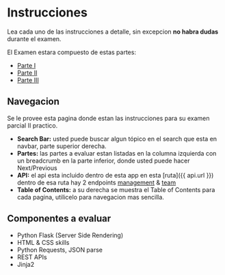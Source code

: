 # Instrucciones

Lea cada uno de las instrucciones a detalle, sin excepcion **no habra dudas** durante el examen.

El Examen estara compuesto de estas partes:

- [Parte I](parte1.md)
- [Parte II](parte2.md)
- [Parte III](parte3.md)

## Navegacion

Se le provee esta pagina donde estan las instrucciones para su examen parcial II practico.

- **Search Bar:** usted puede buscar algun tópico en el search que esta en navbar, parte superior derecha.
- **Partes:** las partes a evaluar estan listadas en la columna izquierda con un breadcrumb en la parte inferior, donde usted puede hacer Next/Previous
- **API:** el api esta incluido dentro de esta app en esta [ruta]({{ api.url }}) dentro de esa ruta hay 2 endpoints [management]({{api.management}}) & [team]({{api.team}})
- **Table of Contents:** a su derecha se muestra el Table of Contents para cada pagina, utilicelo para navegacion mas sencilla.

## Componentes a evaluar

- Python Flask (Server Side Rendering)
- HTML & CSS skills
- Python Requests, JSON parse
- REST APIs
- Jinja2

